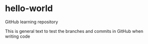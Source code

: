 # hello-world
GitHub learning repository
 
 This is general text to test the branches and commits in GitHub when writing code
